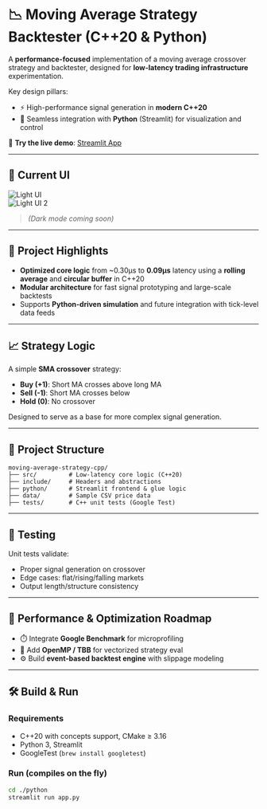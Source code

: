 # 📉 Moving Average Strategy Backtester (C++20 & Python)

A **performance-focused** implementation of a moving average crossover strategy and backtester, designed for **low-latency trading infrastructure** experimentation.

Key design pillars:

- ⚡ High-performance signal generation in **modern C++20**
- 🔁 Seamless integration with **Python** (Streamlit) for visualization and control

🔗 **Try the live demo**: [Streamlit App](https://trading-strategy-simulator-cpp.streamlit.app/)

---

## 📸 Current UI

![Light UI](https://github.com/user-attachments/assets/e08cfbf9-9334-43fe-8e38-6cf9ce5b3094)  
![Light UI 2](https://github.com/user-attachments/assets/91ba8ab1-8d1a-4e68-9203-4f7bb3822b95)

> *(Dark mode coming soon)*

---

## 🚀 Project Highlights

- **Optimized core logic** from ~0.30µs to **0.09µs** latency using a **rolling average** and **circular buffer** in C++20
- **Modular architecture** for fast signal prototyping and large-scale backtests
- Supports **Python-driven simulation** and future integration with tick-level data feeds

---

## 📈 Strategy Logic

A simple **SMA crossover** strategy:

- **Buy (+1)**: Short MA crosses above long MA  
- **Sell (-1)**: Short MA crosses below  
- **Hold (0)**: No crossover

Designed to serve as a base for more complex signal generation.

---

## 🧱 Project Structure

```
moving-average-strategy-cpp/
├── src/         # Low-latency core logic (C++20)
├── include/     # Headers and abstractions
├── python/      # Streamlit frontend & glue logic
├── data/        # Sample CSV price data
├── tests/       # C++ unit tests (Google Test)
```

---

## 🧪 Testing

Unit tests validate:

- Proper signal generation on crossover
- Edge cases: flat/rising/falling markets
- Output length/structure consistency

---

## 🔬 Performance & Optimization Roadmap

- ⏱️ Integrate **Google Benchmark** for microprofiling  
- 🧵 Add **OpenMP / TBB** for vectorized strategy eval  
- ⚙️ Build **event-based backtest engine** with slippage modeling  

---

## 🛠 Build & Run

### Requirements

- C++20 with concepts support, CMake ≥ 3.16  
- Python 3, Streamlit  
- GoogleTest (`brew install googletest`)

### Run (compiles on the fly)

```bash
cd ./python
streamlit run app.py
```


